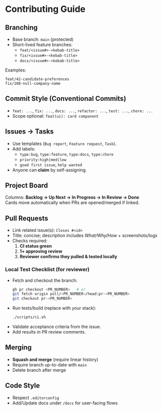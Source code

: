 # Contributing Guide

## Branching
- Base branch: `main` (protected)
- Short-lived feature branches:
  - `feat/<issue#>-<kebab-title>`
  - `fix/<issue#>-<kebab-title>`
  - `docs/<issue#>-<kebab-title>`

Examples:
```
feat/42-candidate-preferences
fix/108-null-company-name
```

## Commit Style (Conventional Commits)
- `feat: ...`, `fix: ...`, `docs: ...`, `refactor: ...`, `test: ...`, `chore: ...`
- Scope optional: `feat(ui): card component`

## Issues → Tasks
- Use templates (`Bug report`, `Feature request`, `Task`).
- Add labels:
  - `type:bug`, `type:feature`, `type:docs`, `type:chore`
  - `priority:high|med|low`
  - `good first issue`, `help wanted`
- Anyone can **claim** by self-assigning.

## Project Board
Columns: **Backlog → Up Next → In Progress → In Review → Done**  
Cards move automatically when PRs are opened/merged if linked.

## Pull Requests
- Link related issue(s): `Closes #<id>`
- Title: concise; description includes *What/Why/How* + screenshots/logs
- Checks required:
  1) **CI status green**
  2) **1+ approving review**
  3) **Reviewer confirms they pulled & tested locally**

### Local Test Checklist (for reviewer)
- Fetch and checkout the branch:
  ```bash
  gh pr checkout <PR_NUMBER>   # or
  git fetch origin pull/<PR_NUMBER>/head:pr-<PR_NUMBER>
  git checkout pr-<PR_NUMBER>
  ```
- Run tests/build (replace with your stack):
  ```bash
  ./scripts/ci.sh
  ```
- Validate acceptance criteria from the issue.
- Add results in PR review comments.

## Merging
- **Squash and merge** (require linear history)
- Require branch up-to-date with `main`
- Delete branch after merge

## Code Style
- Respect `.editorconfig`
- Add/Update docs under `/docs` for user-facing flows
